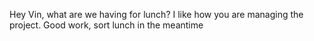 Hey Vin, what are we having for lunch? I like how you are managing the project. Good work, sort lunch in the meantime 